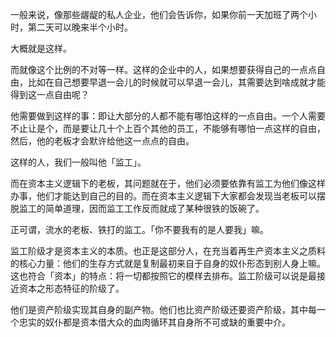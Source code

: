 一般来说，像那些龌龊的私人企业，他们会告诉你，如果你前一天加班了两个小时，第二天可以晚来半个小时。

大概就是这样。

而就像这个比例的不对等一样。这样的企业中的人，如果想要获得自己的一点点自由，比如在自己想要早退一会儿的时候就可以早退一会儿，其需要达到啥成就才能得到这一点自由呢？

他需要做到这样的事：即让大部分的人都不能有哪怕这样的一点自由。一个人需要不止让是个，而是要让几十个上百个其他的员工，不能够有哪怕一点这样的自由，然后，他的老板才会默许给他这一点点的自由。

这样的人，我们一般叫他「监工」。

而在资本主义逻辑下的老板，其问题就在于，他们必须要依靠有监工为他们像这样办事，他们才能达到自己的目的。而在资本主义逻辑下大家都会发现当老板可以摆脱监工的简单道理，因而监工工作反而就成了某种很铁的饭碗了。

正可谓，流水的老板、铁打的监工。「你不要我有的是人要我」嘛。

监工阶级才是资本主义的本质。也正是这部分人，在充当着再生产资本主义之质料的核心力量：他们的生存方式就是复制最初来自于自身的奴仆形态到别人身上嘛。这也符合「资本」的特点：将一切都按照它的模样去排布。监工阶级可以说是最接近资本之形态特征的阶级了。

他们是资产阶级实现其自身的副产物。他们也比资产阶级还要资产阶级，其中每一个忠实的奴仆都是资本借大众的血肉循环其自身所不可或缺的重要中介。
